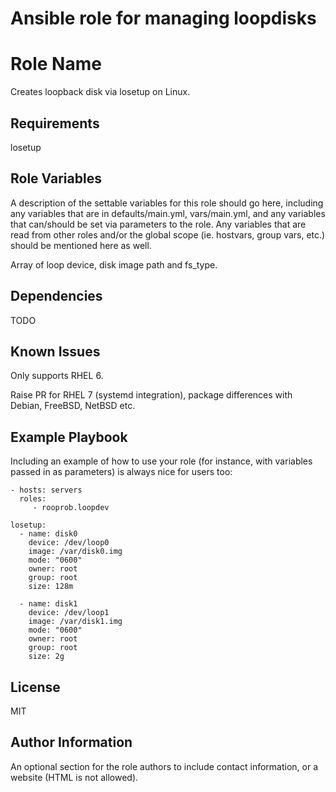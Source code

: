 Ansible role for managing loopdisks
=======
Role Name
=========

Creates loopback disk via losetup on Linux.

Requirements
------------

losetup

Role Variables
--------------

A description of the settable variables for this role should go here, including any variables that are in defaults/main.yml, vars/main.yml, and any variables that can/should be set via parameters to the role. Any variables that are read from other roles and/or the global scope (ie. hostvars, group vars, etc.) should be mentioned here as well.

Array of loop device, disk image path and fs_type.

Dependencies
------------

TODO

Known Issues
------------

Only supports RHEL 6.

Raise PR for RHEL 7 (systemd integration), package differences with Debian, FreeBSD, NetBSD etc.

Example Playbook
----------------

Including an example of how to use your role (for instance, with variables passed in as parameters) is always nice for users too:

    - hosts: servers
      roles:
         - rooprob.loopdev

    losetup:
      - name: disk0
        device: /dev/loop0
        image: /var/disk0.img
        mode: "0600"
        owner: root
        group: root
        size: 128m

      - name: disk1
        device: /dev/loop1
        image: /var/disk1.img
        mode: "0600"
        owner: root
        group: root
        size: 2g

License
-------

MIT

Author Information
------------------

An optional section for the role authors to include contact information, or a website (HTML is not allowed).
